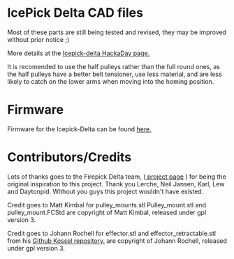 IcePick Delta CAD files
=======================
Most of these parts are still being tested and revised, they may be improved without prior notice ;)

More details at the <a href="http://hackaday.io/project/1565">Icepick-delta HackaDay page.</a>

It is recomended to use the half pulleys rather than the full round ones, as the half pulleys have a better belt tensioner, use less material, and are less likely to catch on the lower arms when moving into the homing position.

Firmware
========
Firmware for the Icepick-Delta can be found <a href="https://github.com/Laura3/Marlin/tree/Marlin_v1"> here.</a>


Contributors/Credits
============
Lots of thanks goes to the Firepick Delta team, (<a href=http://hackaday.io/project/963> project page</a> ) for being the original inspiration to this project. Thank you Lerche, Neil Jansen, Karl, Lew and Daytonpid. Without you guys this project wouldn't have existed.


Credit goes to Matt Kimbal for pulley_mounts.stl
Pulley_mount.stl and pulley_mount.FCStd are copyright of Matt Kimbal, released under gpl version 3.


Credit goes to Johann Rochell for effector.stl and effector_retractable.stl from his <a href="https://github.com/jcrocholl/kossel">Github Kossel repository.</a> are copyright of Johann Rochell, released under gpl version 3.

